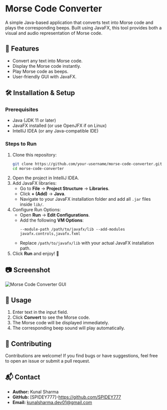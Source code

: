 # Morse Code Converter

A simple Java-based application that converts text into Morse code and plays the corresponding beeps. Built using JavaFX, this tool provides both a visual and audio representation of Morse code.

## 🚀 Features
- Convert any text into Morse code.
- Display the Morse code instantly.
- Play Morse code as beeps.
- User-friendly GUI with JavaFX.

## 🛠️ Installation & Setup
### Prerequisites
- Java (JDK 11 or later)
- JavaFX installed (or use OpenJFX if on Linux)
- IntelliJ IDEA (or any Java-compatible IDE)

### Steps to Run
1. Clone this repository:
   ```bash
   git clone https://github.com/your-username/morse-code-converter.git
   cd morse-code-converter
   ```
2. Open the project in IntelliJ IDEA.
3. Add JavaFX libraries:
   - Go to **File** → **Project Structure** → **Libraries**.
   - Click **+ (Add)** → **Java**.
   - Navigate to your JavaFX installation folder and add all `.jar` files inside `lib/`.
4. Configure Run Options:
   - Open **Run** → **Edit Configurations**.
   - Add the following **VM Options**:
     ```
     --module-path /path/to/javafx/lib --add-modules javafx.controls,javafx.fxml
     ```
   - Replace `/path/to/javafx/lib` with your actual JavaFX installation path.
5. Click **Run** and enjoy! 🚀

## 📷 Screenshot
![Morse Code Converter GUI](screenshot.png)

## 📝 Usage
1. Enter text in the input field.
2. Click **Convert** to see the Morse code.
3. The Morse code will be displayed immediately.
4. The corresponding beep sound will play automatically.

## 🤝 Contributing
Contributions are welcome! If you find bugs or have suggestions, feel free to open an issue or submit a pull request.

 

## 📬 Contact
- **Author:** Kunal Sharma  
- **GitHub:** [SPIDEY777]-https://github.com/SPIDEY777
- **Email:** kunalsharma.dev01@gmail.com
